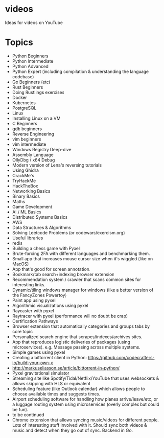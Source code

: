 # videos
Ideas for videos on YouTube


# Topics

* Python Beginners
* Python Intermediate
* Python Advanced
* Python Expert (including compilation & understanding the language codebase)
* Go Beginners (etc)
* Rust Beginners
* Doing Rustlings exercises
* Docker
* Kubernetes
* PostgreSQL
* Linux
* Installing Linux on a VM
* C Beginners
* gdb beginners
* Reverse Engineering
* vim beginners
* vim intermediate
* Windows Registry Deep-dive
* Assembly Language
* OllyDbg / x64 Debug
* Modern version of Lena's reversing tutorials
* Using Ghidra
* CrackMe's
* TryHackMe
* HackTheBox
* Networking Basics
* Binary Basics
* Maths
* Game Development
* AI / ML Basics
* Distributed Systems Basics
* AWS
* Data Structures & Algorithms
* Solving Leetcode Problems (or codewars/exercism.org)
* Useful libraries
* redis
* Building a chess game with Pyxel
* Brute-forcing 2FA with different languages and benchmarking them.
* Small app that increases mouse cursor size when it's wiggled (like on MacOS)
* App that's good for screen annotation.
* Bookmark/tab search+indexing browser extension
* Recommendation system / crawler that scans common sites for interesting links.
* Dynamic/tiling windows manager for windows (like a better version of the FancyZones Powertoy)
* Paint app using pyxel
* Algorithmic visualizations using pyxel
* Raycaster with pyxel
* Raytracer with pyxel (performance will no doubt be crap)
* Certification Pathways
* Browser extension that automatically categories and groups tabs by core topic
* Personalized search engine that scrapes/indexes/archives sites.
* App that reproduces logistic deliveries of packages (using microservices). e.g. Message passing across multiple systems.
* Simple games using pyxel
* Creating a bittorrent client in Python: https://github.com/codecrafters-io/build-your-own-x
* http://markuseliasson.se/article/bittorrent-in-python/
* Pyxel gravitational simulator
* Streaming site like Spotify/Tidal/Netflix/YouTube that uses websockets & allows skipping with HLS or equivalent
* Scheduling feature (like Outlook calendar) which allows people to choose available times and suggests times.
* Airport scheduling software for handling how planes arrive/leave/etc, or a luggage routing system using microservices (overly complex but could be fun).
* to be continued
* Chrome extension that allows syncing music/videos for different people. Lots of interesting stuff involved with it. Should sync both videos & music and detect when they go out of sync. Backend in Go.

